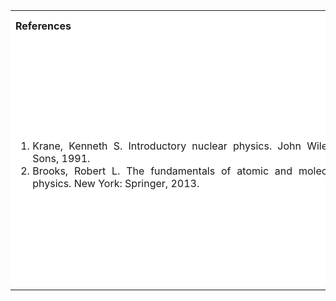 <table style="text-align:justify;">
<tr style="background-color: white">
<th>References</th>
<th>Contributors list</th>
</tr>
<tr style="background-color: white">
<td>
<ol style="width: 500px">
<li>Krane, Kenneth S. Introductory nuclear physics. John Wiley & Sons, 1991.</li>
<li>Brooks, Robert L. The fundamentals of atomic and molecular physics. New York: Springer, 2013.</li>
</ol>
</td>
<td>Developer : Dr. Ajith K M | NITK
Developer : Dr. Pruthviraj U  | NITK</br></br>
Contributors :
<ul style="list-style-type: none;">
<li>Saisree P        | NITK</li>
<li>Sibeesh Padiyoor | NITK</li>
<li>Akshaya          | NITK</li>
<li>Anusha           | NITK</li>
  </ul></td>
</tr>
</table>
